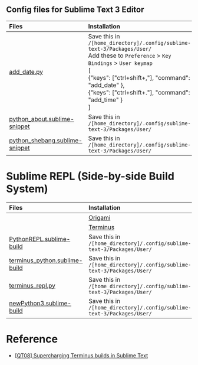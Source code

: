 ## Config files for Sublime Text 3 Editor

| Files 	| Installation 	| Usage 	|
|:-	|:-	|:-:	|
| [add_date.py](add_date.py) 	| Save this in `/[home_directory]/.config/sublime-text-3/Packages/User/`<br>Add these to `Preference` > `Key Bindings` > `User keymap`<br>[<br>    {"keys": ["ctrl+shift+,"], "command": "add_date" },<br>    {"keys": ["ctrl+shift+."], "command": "add_time" }<br>] 	| `Ctrl` + `Shift` + , <br> `Ctrl` + `Shift` + . 	|
| [python_about.sublime-snippet](python_about.sublime-snippet) 	| Save this in `/[home_directory]/.config/sublime-text-3/Packages/User/` 	| about + `Tab` 	|
| [python_shebang.sublime-snippet](python_shebang.sublime-snippet) 	| Save this in `/[home_directory]/.config/sublime-text-3/Packages/User/` 	| shebang + `Tab` 	|

# Sublime REPL (Side-by-side Build System)
| Files 	| Installation 	| Usage 	|
|:-	|:-	|:-:	|
||[Origami](https://github.com/SublimeText/Origami#installation)|[Usage](https://github.com/SublimeText/Origami#using-the-command-line)
||[Terminus](https://packagecontrol.io/packages/Terminus)|[Usage](https://packagecontrol.io/packages/Terminus)
|[PythonREPL.sublime-build](PythonREPL.sublime-build)|Save this in `/[home_directory]/.config/sublime-text-3/Packages/User/`|
|[terminus_python.sublime-build](terminus_python.sublime-build)|Save this in `/[home_directory]/.config/sublime-text-3/Packages/User/`|
|[terminus_repl.py](terminus_repl.py)|Save this in `/[home_directory]/.config/sublime-text-3/Packages/User/`|
|[newPython3.sublime-build](newPython3.sublime-build)|Save this in `/[home_directory]/.config/sublime-text-3/Packages/User/`|

# Reference
* [[QT08] Supercharging Terminus builds in Sublime Text](https://www.youtube.com/watch?v=HaH3U53UvcY&ab_channel=OdatNurd-SublimeTextTutorials)
